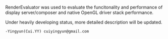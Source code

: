 RenderEvaluator was used to evaluate the funcitonality and performance of
display server/composer and native OpenGL driver stack performance.

Under heavily developing status, more detailed description will be updated.

    -Yingyun(Cui.YY) cuiyingyun@gmail.com
